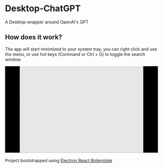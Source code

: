 # Desktop-ChatGPT

A Desktop wrapper around OpenAI's GPT

## How does it work?

The app will start minimized to your system tray, you can right click and use the menu, or
use hot keys (Command or Ctrl + G) to toggle the search window.

![Desktop App](./demo-desktop-app-2.gif)

Project bootstrapped using [Electron React Boilerplate](https://github.com/electron-react-boilerplate/electron-react-boilerplate)
